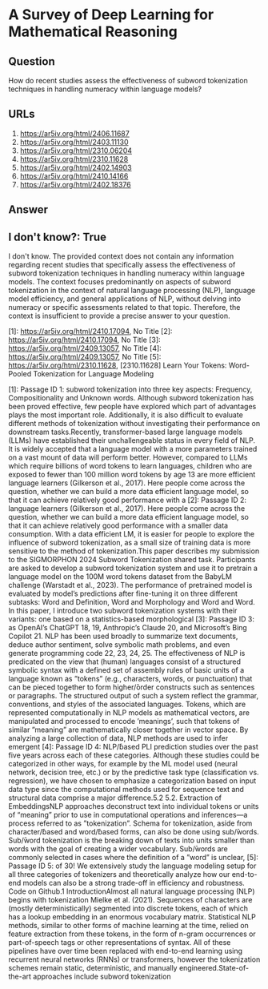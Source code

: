 # A Survey of Deep Learning for Mathematical Reasoning

## Question

How do recent studies assess the effectiveness of subword tokenization techniques in handling numeracy within language models?

## URLs

1. https://ar5iv.org/html/2406.11687
2. https://ar5iv.org/html/2403.11130
3. https://ar5iv.org/html/2310.06204
4. https://ar5iv.org/html/2310.11628
5. https://ar5iv.org/html/2402.14903
6. https://ar5iv.org/html/2410.14166
7. https://ar5iv.org/html/2402.18376

## Answer

## I don't know?: True

I don't know. The provided context does not contain any information regarding recent studies that specifically assess the effectiveness of subword tokenization techniques in handling numeracy within language models. The context focuses predominantly on aspects of subword tokenization in the context of natural language processing (NLP), language model efficiency, and general applications of NLP, without delving into numeracy or specific assessments related to that topic. Therefore, the context is insufficient to provide a precise answer to your question.

[1]: https://ar5iv.org/html/2410.17094, No Title
[2]: https://ar5iv.org/html/2410.17094, No Title
[3]: https://ar5iv.org/html/2409.13057, No Title
[4]: https://ar5iv.org/html/2409.13057, No Title
[5]: https://ar5iv.org/html/2310.11628, [2310.11628] Learn Your Tokens: Word-Pooled Tokenization for Language Modeling

[1]: Passage ID 1: subword tokenization into three key aspects: Frequency, Compositionality and Unknown words. Although subword tokenization has been proved effective, few people have explored which part of advantages plays the most important role. Additionally, it is also difficult to evaluate different methods of tokenization without investigating their performance on downstream tasks.Recently, transformer-based large language models (LLMs) have established their unchallengeable status in every field of NLP. It is widely accepted that a language model with a more parameters trained on a vast mount of data will perform better. However, compared to LLMs which require billions of word tokens to learn languages, children who are exposed to fewer than 100 million word tokens by age 13 are more efficient language learners (Gilkerson et al., 2017). Here people come across the question, whether we can build a more data efficient language model, so that it can achieve relatively good performance with a
[2]: Passage ID 2: language learners (Gilkerson et al., 2017). Here people come across the question, whether we can build a more data efficient language model, so that it can achieve relatively good performance with a smaller data consumption. With a data efficient LM, it is easier for people to explore the influence of subword tokenization, as a small size of training data is more sensitive to the method of tokenization.This paper describes my submission to the SIGMORPHON 2024 Subword Tokenization shared task. Participants are asked to develop a subword tokenization system and use it to pretrain a language model on the 100M word tokens dataset from the BabyLM challenge (Warstadt et al., 2023). The performance of pretrained model is evaluated by model’s predictions after fine-tuning it on three different subtasks: Word and Definition, Word and Morphology and Word and Word. In this paper, I introduce two subword tokenization systems with their variants: one based on a statistics-based morphological
[3]: Passage ID 3: as OpenAI’s ChatGPT 18, 19, Anthropic’s Claude 20, and Microsoft’s Bing Copilot 21. NLP has been used broadly to summarize text documents, deduce author sentiment, solve symbolic math problems, and even generate programming code 22, 23, 24, 25. The effectiveness of NLP is predicated on the view that (human) languages consist of a structured symbolic syntax with a defined set of assembly rules of basic units of a language known as ”tokens” (e.g., characters, words, or punctuation) that can be pieced together to form higher/̄order constructs such as sentences or paragraphs. The structured output of such a system reflect the grammar, conventions, and styles of the associated languages. Tokens, which are represented computationally in NLP models as mathematical vectors, are manipulated and processed to encode ’meanings’, such that tokens of similar ”meaning” are mathematically closer together in vector space. By analyzing a large collection of data, NLP methods are used to infer emergent
[4]: Passage ID 4: NLP/̄based PLI prediction studies over the past five years across each of these categories. Although these studies could be categorized in other ways, for example by the ML model used (neural network, decision tree, etc.) or by the predictive task type (classification vs. regression), we have chosen to emphasize a categorization based on input data type since the computational methods used for sequence text and structural data comprise a major difference.5.2 5.2. Extraction of EmbeddingsNLP approaches deconstruct text into individual tokens or units of “meaning” prior to use in computational operations and inferences—a process referred to as ”tokenization”. Schema for tokenization, aside from character/̄based and word/̄based forms, can also be done using sub/̄words. Sub/̄word tokenization is the breaking down of texts into units smaller than words with the goal of creating a wider vocabulary. Sub/̄words are commonly selected in cases where the definition of a ”word” is unclear,
[5]: Passage ID 5: of 30! We extensively study the language modeling setup for all three categories of tokenizers and theoretically analyze how our end-to-end models can also be a strong trade-off in efficiency and robustness. Code on Github.1 IntroductionAlmost all natural language processing (NLP) begins with tokenization Mielke et al. (2021). Sequences of characters are (mostly deterministically) segmented into discrete tokens, each of which has a lookup embedding in an enormous vocabulary matrix. Statistical NLP methods, similar to other forms of machine learning at the time, relied on feature extraction from these tokens, in the form of n-gram occurrences or part-of-speech tags or other representations of syntax. All of these pipelines have over time been replaced with end-to-end learning using recurrent neural networks (RNNs) or transformers, however the tokenization schemes remain static, deterministic, and manually engineered.State-of-the-art approaches include subword tokenization